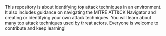 This repository is about identifying top attack techniques in an environment.
It also includes guidance on navigating the MITRE ATT&CK Navigator and creating or identifying your own attack techniques.
You will learn about many top attack techniques used by threat actors.
Everyone is welcome to contribute and keep learning!
